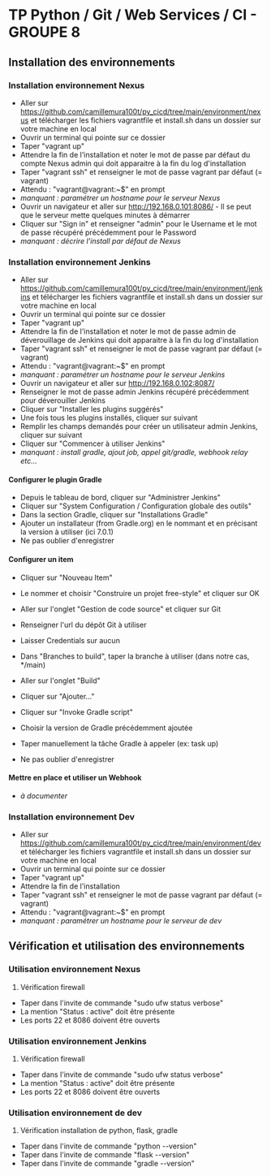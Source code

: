 # TP Python / Git / Web Services / CI - GROUPE 8

## Installation des environnements

### Installation environnement Nexus
* Aller sur https://github.com/camillemura100t/py_cicd/tree/main/environment/nexus et télécharger les fichiers vagrantfile et install.sh dans un dossier sur votre machine en local
* Ouvrir un terminal qui pointe sur ce dossier
* Taper "vagrant up"
* Attendre la fin de l'installation et noter le mot de passe par défaut du compte Nexus admin qui doit apparaitre à la fin du log d'installation
* Taper "vagrant ssh" et renseigner le mot de passe vagrant par défaut (= vagrant)
* Attendu : "vagrant@vagrant:~$" en prompt
* *manquant : paramétrer un hostname pour le serveur Nexus*
* Ouvrir un navigateur et aller sur http://192.168.0.101:8086/ - Il se peut que le serveur mette quelques minutes à démarrer
* Cliquer sur "Sign in" et renseigner "admin" pour le Username et le mot de passe récupéré précédemment pour le Password
* *manquant : décrire l'install par défaut de Nexus*

### Installation environnement Jenkins
* Aller sur https://github.com/camillemura100t/py_cicd/tree/main/environment/jenkins et télécharger les fichiers vagrantfile et install.sh dans un dossier sur votre machine en local
* Ouvrir un terminal qui pointe sur ce dossier
* Taper "vagrant up"
* Attendre la fin de l'installation et noter le mot de passe admin de déverouillage de Jenkins qui doit apparaitre à la fin du log d'installation
* Taper "vagrant ssh" et renseigner le mot de passe vagrant par défaut (= vagrant)
* Attendu : "vagrant@vagrant:~$" en prompt
* *manquant : paramétrer un hostname pour le serveur Jenkins*
* Ouvrir un navigateur et aller sur http://192.168.0.102:8087/
* Renseigner le mot de passe admin Jenkins récupéré précédemment pour déverouiller Jenkins
* Cliquer sur "Installer les plugins suggérés"
* Une fois tous les plugins installés, cliquer sur suivant
* Remplir les champs demandés pour créer un utilisateur admin Jenkins, cliquer sur suivant
* Cliquer sur "Commencer à utiliser Jenkins"
* *manquant : install gradle, ajout job, appel git/gradle, webhook relay etc...*

#### Configurer le plugin Gradle

* Depuis le tableau de bord, cliquer sur "Administrer Jenkins"
* Cliquer sur "System Configuration / Configuration globale des outils"
* Dans la section Gradle, cliquer sur "Installations Gradle"
* Ajouter un installateur (from Gradle.org) en le nommant et en précisant la version à utiliser (ici 7.0.1)
* Ne pas oublier d'enregistrer

#### Configurer un item

* Cliquer sur "Nouveau Item"
* Le nommer et choisir "Construire un projet free-style" et cliquer sur OK

* Aller sur l'onglet "Gestion de code source" et cliquer sur Git
* Renseigner l'url du dépôt Git à utiliser
* Laisser Credentials sur aucun
* Dans "Branches to build", taper la branche à utiliser (dans notre cas, */main)

* Aller sur l'onglet "Build"
* Cliquer sur "Ajouter..."
* Cliquer sur "Invoke Gradle script"
* Choisir la version de Gradle précédemment ajoutée
* Taper manuellement la tâche Gradle à appeler (ex: task up)

* Ne pas oublier d'enregistrer

#### Mettre en place et utiliser un Webhook

* *à documenter*

### Installation environnement Dev
* Aller sur https://github.com/camillemura100t/py_cicd/tree/main/environment/dev et télécharger les fichiers vagrantfile et install.sh dans un dossier sur votre machine en local
* Ouvrir un terminal qui pointe sur ce dossier
* Taper "vagrant up"
* Attendre la fin de l'installation
* Taper "vagrant ssh" et renseigner le mot de passe vagrant par défaut (= vagrant)
* Attendu : "vagrant@vagrant:~$" en prompt
* *manquant : paramétrer un hostname pour le serveur de dev*

## Vérification et utilisation des environnements
  
### Utilisation environnement Nexus

1. Vérification firewall
  * Taper dans l'invite de commande "sudo ufw status verbose"
  * La mention "Status : active" doit être présente
  * Les ports 22 et 8086 doivent être ouverts

### Utilisation environnement Jenkins

1. Vérification firewall
  * Taper dans l'invite de commande "sudo ufw status verbose"
  * La mention "Status : active" doit être présente
  * Les ports 22 et 8086 doivent être ouverts

### Utilisation environnement de dev

1. Vérification installation de python, flask, gradle
  * Taper dans l'invite de commande "python --version"
  * Taper dans l'invite de commande "flask --version"
  * Taper dans l'invite de commande "gradle --version"



